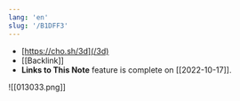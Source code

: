 ```yaml
---
lang: 'en'
slug: '/B1DFF3'
---
```


- [https://cho.sh/3d](/3d)
- [[Backlink]]
- **Links to This Note** feature is complete on [[2022-10-17]].

![[013033.png]]
